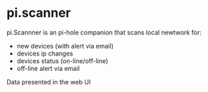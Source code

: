# pi.scanner

pi.Scannner is an pi-hole companion that scans local newtwork for: 
 
 * new devices (with alert via email)
 * devices ip changes
 * devices status (on-line/off-line)
 * off-line alert via email
 
 Data presented in the web UI
 
